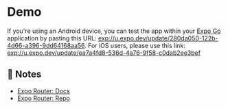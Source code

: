 # Demo
If you're using an Android device, you can test the app within your [Expo Go](https://expo.dev/client) application by pasting this URL: [exp://u.expo.dev/update/280da050-122b-4d66-a396-9dd64168aa56](exp://u.expo.dev/update/280da050-122b-4d66-a396-9dd64168aa56).
For iOS users, please use this link: [exp://u.expo.dev/update/ea7a4fd8-536d-4a76-9f58-c0dab2ee3bef](exp://u.expo.dev/update/ea7a4fd8-536d-4a76-9f58-c0dab2ee3bef)



## 📝 Notes

- [Expo Router: Docs](https://expo.github.io/router)
- [Expo Router: Repo](https://github.com/expo/router)
